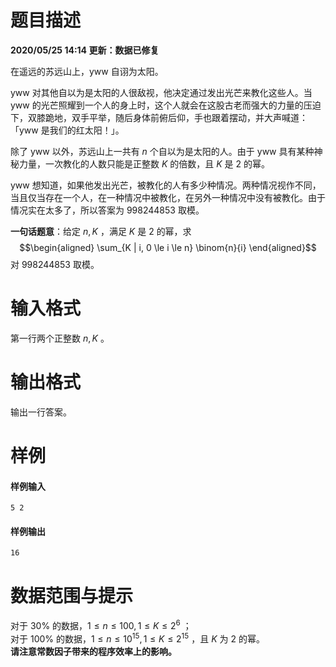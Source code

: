 
# 题目描述

**2020/05/25 14:14 更新：数据已修复**

在遥远的苏远山上，yww 自诩为太阳。

yww 对其他自以为是太阳的人很敌视，他决定通过发出光芒来教化这些人。当 yww 的光芒照耀到一个人的身上时，这个人就会在这股古老而强大的力量的压迫下，双膝跪地，双手平举，随后身体前俯后仰，手也跟着摆动，并大声喊道：「yww 是我们的红太阳！」。

除了 yww  以外，苏远山上一共有 $n$ 个自以为是太阳的人。由于 yww 具有某种神秘力量，一次教化的人数只能是正整数 $K$ 的倍数，且 $K$ 是 $2$ 的幂。

yww 想知道，如果他发出光芒，被教化的人有多少种情况。两种情况视作不同，当且仅当存在一个人，在一种情况中被教化，在另外一种情况中没有被教化。由于情况实在太多了，所以答案为 $998244853$ 取模。

**一句话题意**：给定 $n, K$ ，满足 $K$ 是 $2$ 的幂，求
$$\begin{aligned} \sum_{K | i, 0 \le i \le n} \binom{n}{i} \end{aligned}$$
对 $998244853$ 取模。


# 输入格式

第一行两个正整数 $n, K$ 。

# 输出格式

输出一行答案。

# 样例

#### 样例输入
```plain
5 2
```

#### 样例输出
```plain
16
```


# 数据范围与提示

对于 $30\%$ 的数据，$1 \le n \le 100, 1 \le K \le 2 ^ 6$ ；  
对于 $100\%$ 的数据，$1 \le n \le {10} ^ {15}, 1\le K \le 2 ^ {15}$ ，且 $K$ 为 $2$ 的幂。  
**请注意常数因子带来的程序效率上的影响。**

